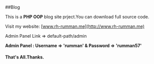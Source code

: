 ##Blog

This is a **PHP OOP** blog site prject.You can download full source code.

Visit my website: [www.rh-rumman.me](http://www.rh-rumman.me)

Admin Panel Link => default-path/admin

**Admin Panel : Username => 'rumman' & Password => 'rumman57'**

#### That's All.Thanks.